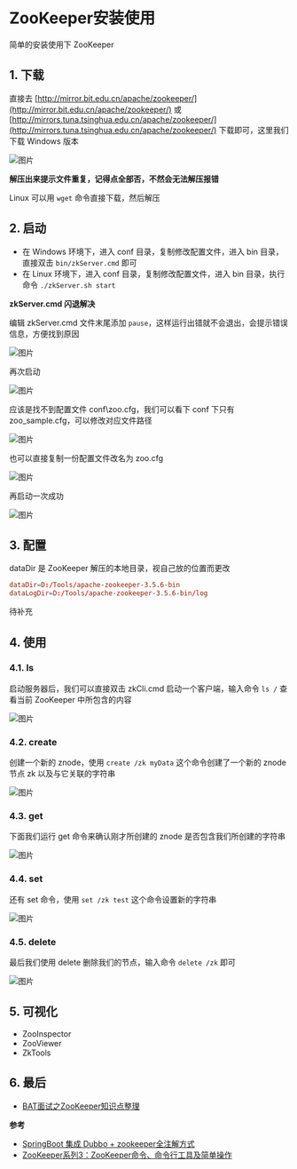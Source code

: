 # ZooKeeper安装使用

简单的安装使用下 ZooKeeper

## 1. 下载

直接去 [http://mirror.bit.edu.cn/apache/zookeeper/](http://mirror.bit.edu.cn/apache/zookeeper/) 或 [http://mirrors.tuna.tsinghua.edu.cn/apache/zookeeper/](http://mirrors.tuna.tsinghua.edu.cn/apache/zookeeper/) 下载即可，这里我们下载 Windows 版本

![图片](https://cdn.jsdelivr.net/gh/wliduo/CDN@master/2019/12/20191212001.png)

**解压出来提示文件重复，记得点全部否，不然会无法解压报错**

Linux 可以用 `wget` 命令直接下载，然后解压

## 2. 启动

* 在 Windows 环境下，进入 conf 目录，复制修改配置文件，进入 bin 目录，直接双击 `bin/zkServer.cmd` 即可
* 在 Linux 环境下，进入 conf 目录，复制修改配置文件，进入 bin 目录，执行命令 `./zkServer.sh start`

**zkServer.cmd 闪退解决**

编辑 zkServer.cmd 文件末尾添加 `pause`，这样运行出错就不会退出，会提示错误信息，方便找到原因

![图片](https://cdn.jsdelivr.net/gh/wliduo/CDN@master/2019/12/20191212002.png)

再次启动

![图片](https://cdn.jsdelivr.net/gh/wliduo/CDN@master/2019/12/20191212003.png)

应该是找不到配置文件 conf\zoo.cfg，我们可以看下 conf 下只有 zoo_sample.cfg，可以修改对应文件路径

![图片](https://cdn.jsdelivr.net/gh/wliduo/CDN@master/2019/12/20191212004.png)

也可以直接复制一份配置文件改名为 zoo.cfg

![图片](https://cdn.jsdelivr.net/gh/wliduo/CDN@master/2019/12/20191212005.png)

再启动一次成功

![图片](https://cdn.jsdelivr.net/gh/wliduo/CDN@master/2019/12/20191212006.png)

## 3. 配置

dataDir 是 ZooKeeper 解压的本地目录，视自己放的位置而更改

```conf
dataDir=D:/Tools/apache-zookeeper-3.5.6-bin
dataLogDir=D:/Tools/apache-zookeeper-3.5.6-bin/log
```

待补充

## 4. 使用

### 4.1. ls

启动服务器后，我们可以直接双击 zkCli.cmd 启动一个客户端，输入命令 `ls /` 查看当前 ZooKeeper 中所包含的内容

![图片](https://cdn.jsdelivr.net/gh/wliduo/CDN@master/2019/12/20191212007.png)

### 4.2. create

创建一个新的 znode，使用 `create /zk myData` 这个命令创建了一个新的 znode 节点 zk 以及与它关联的字符串

![图片](https://cdn.jsdelivr.net/gh/wliduo/CDN@master/2019/12/20191212008.png)

### 4.3. get

下面我们运行 get 命令来确认刚才所创建的 znode 是否包含我们所创建的字符串

![图片](https://cdn.jsdelivr.net/gh/wliduo/CDN@master/2019/12/20191212009.png)

### 4.4. set

还有 set 命令，使用 `set /zk test` 这个命令设置新的字符串

![图片](https://cdn.jsdelivr.net/gh/wliduo/CDN@master/2019/12/20191212010.png)

### 4.5. delete

最后我们使用 delete 删除我们的节点，输入命令 `delete /zk` 即可

![图片](https://cdn.jsdelivr.net/gh/wliduo/CDN@master/2019/12/20191212011.png)

## 5. 可视化

* ZooInspector
* ZooViewer
* ZkTools

## 6. 最后

* [BAT面试之ZooKeeper知识点整理](https://blog.csdn.net/qq_34988624/article/details/86433658)

**参考**

* [SpringBoot 集成 Dubbo + zookeeper全注解方式](https://blog.csdn.net/qq_41899174/article/details/86751255)
* [ZooKeeper系列3：ZooKeeper命令、命令行工具及简单操作](https://www.cnblogs.com/likehua/p/3999588.html)